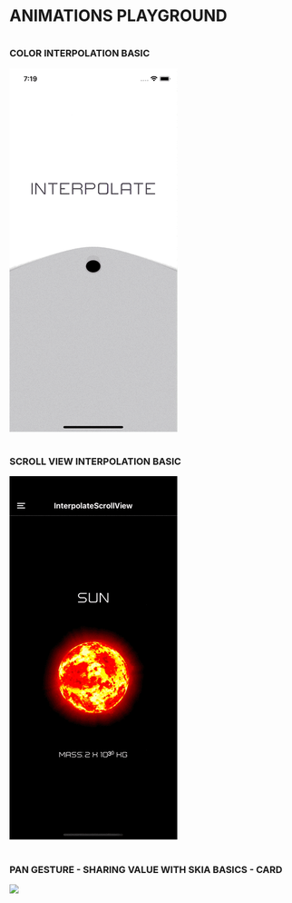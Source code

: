 <h1>ANIMATIONS PLAYGROUND</h1>


# <H3>COLOR INTERPOLATION BASIC</H3>
![](https://github.com/martinCouso/animations-playground/blob/main/src/assets/gif-demos/color-interpolation-basic.gif)


# <H3>SCROLL VIEW INTERPOLATION BASIC</H3>
![](https://github.com/martinCouso/animations-playground/blob/main/src/assets/gif-demos/scroll-view-interpolation-basic.gif)

# <H3>PAN GESTURE - SHARING VALUE WITH SKIA BASICS - CARD</H3>
![](https://github.com/martinCouso/animations-playground/blob/main/src/assets/gif-demos/pan-gesture-skia-basics-card.gif)


